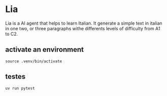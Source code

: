 # Lia #
Lia is a AI agent that helps to learn Italian. 
It generate a simple text in italian in one two, or  three paragraphs withe differents levels of difficulty from A1 to C2.

## activate an environment ##
```
source .venv/bin/activate
```

## testes ##
```
uv run pytest
```
